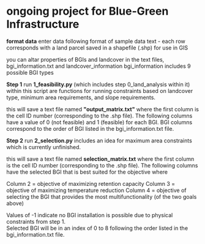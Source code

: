 # ongoing project for Blue-Green Infrastructure

**format data** 
enter data following format of sample data text - each row corresponds with a land parcel saved in a shapefile (.shp) for use in GIS

you can altar properties of BGIs and landcover in the text files, bgi_information.txt and landcover_information
   bgi_information includes 9 possible BGI types

**Step 1**
run **1_feasibility.py** (which includes step 0_land_analysis within it)
  within this script are functions for running constraints based on landcover type, minimum area requirements, and slope requirements.

  this will save a text file named **"output_matrix.txt"** where the first column is the cell ID number (corresponding to the .shp file). The following columns have a value of 0 (not feasible) and 1 (feasible) for each BGI. BGI columns correspond to the order of BGI listed in the bgi_information.txt file. 

**Step 2**
run **2_selection.py**
   includes an idea for maximum area constraints which is currently unfinished.

   this will save a text file named **selection_matrix.txt** where the first column is the cell ID number (corresponding to the .shp file). The following columns have the selected BGI that is best suited for the objective where

   Column 2 = objective of maximizing retention capacity
   Column 3 = objective of maximizing temperature reduction
   Column 4 = objective of selecting the BGI that provides the most multifunctionality (of the two goals above)

Values of -1 indicate no BGI installation is possible due to physical constraints from step 1.    
Selected BGI will be in an index of 0 to 8 following the order listed in the bgi_information.txt file. 
